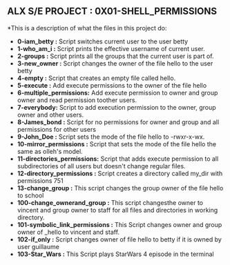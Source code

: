 
## ALX S/E PROJECT :  0X01-SHELL_PERMISSIONS

*This is a description of what the files in this project do:

- **0-iam_betty :** Script switches current user to the user betty
- **1-who_am_i :** Script prints the effective username of current user.
- **2-groups :** Script prints all the groups that the current user is part of.
- **3-new_owner :** Script changes the owner of the file hello to the user betty
- **4-empty :** Script that creates an empty file called hello.
- **5-execute :** Add execute permissions to the owner of the file hello
- **6-multiple_permissions:** Add execute permission to owner and group owner and read permission toother users.
- **7-everybody:** Script to add execution permission to the owner, group owner and other users.
- **8-James_bond :** Script for no permissions for owner and group and all permissions for other users
- **9-John_Doe :** Script sets the mode of the file hello to -rwxr-x-wx.
- **10-mirror_permissions :** Script that sets the mode of the file hello the same as olleh's model.
- **11-directories_permissions:** Script that adds execute permission to all subdirectories of all users but doesn't change regular files.
- **12-directory_permissions :** Script creates a directory called my_dir with permissions 751
- **13-change_group :** This script changes the group owner of the file hello to school
- **100-change_ownerand_group :** This script changesthe owner to vincent and group owner to staff for all files and directories in working directory.
- **101-symbolic_link_permissions :** This Script changes owner and group owner of _hello to vincent and staff.
- **102-if_only :** Script changes owner of file hello to betty if it is owned by user guillaume
- **103-Star_Wars :** This Script plays StarWars 4 episode in the terminal
